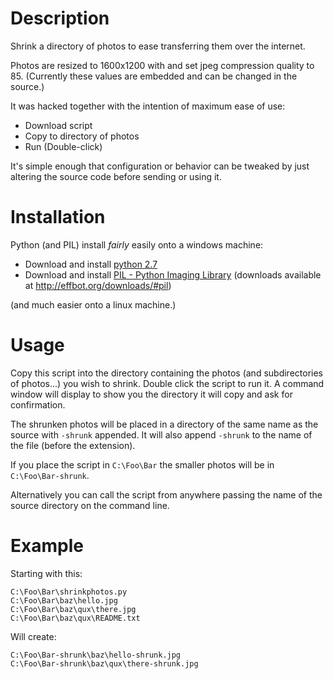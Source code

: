 # Description

Shrink a directory of photos to ease transferring them over the internet.

Photos are resized to 1600x1200 with and set jpeg compression quality to 85.
(Currently these values are embedded and can be changed in the source.)

It was hacked together with the intention of maximum ease of use:

* Download script
* Copy to directory of photos
* Run (Double-click)

It's simple enough that configuration or behavior can be tweaked
by just altering the source code before sending or using it.

# Installation

Python (and PIL) install _fairly_ easily onto a windows machine:

* Download and install [python 2.7](http://python.org/download/)
* Download and install [PIL - Python Imaging Library](http://pypi.python.org/pypi/PIL/)
  (downloads available at http://effbot.org/downloads/#pil)

(and much easier onto a linux machine.)

# Usage

Copy this script into the directory containing the photos
(and subdirectories of photos...) you wish to shrink.
Double click the script to run it.
A command window will display to show you the directory it will copy
and ask for confirmation.

The shrunken photos will be placed in a directory of the same name as the source
with `-shrunk` appended.
It will also append `-shrunk` to the name of the file (before the extension).

If you place the script in `C:\Foo\Bar`
the smaller photos will be in `C:\Foo\Bar-shrunk`.

Alternatively you can call the script from anywhere passing the name of the source
directory on the command line.

# Example

Starting with this:

    C:\Foo\Bar\shrinkphotos.py
    C:\Foo\Bar\baz\hello.jpg
    C:\Foo\Bar\baz\qux\there.jpg
    C:\Foo\Bar\baz\qux\README.txt

Will create:

    C:\Foo\Bar-shrunk\baz\hello-shrunk.jpg
    C:\Foo\Bar-shrunk\baz\qux\there-shrunk.jpg
